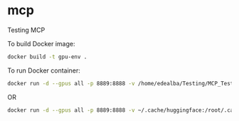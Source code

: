 # mcp

Testing MCP

To build Docker image:
```sh
docker build -t gpu-env .
```

To run Docker container:
```sh
docker run -d --gpus all -p 8889:8888 -v /home/edealba/Testing/MCP_Testing/client.ipynb:/root/notebooks --name llm gpu-env:latest
```
OR
```sh
docker run -d --gpus all -p 8889:8888 -v ~/.cache/huggingface:/root/.cache/huggingface --name llm gpu-env:latest
```
